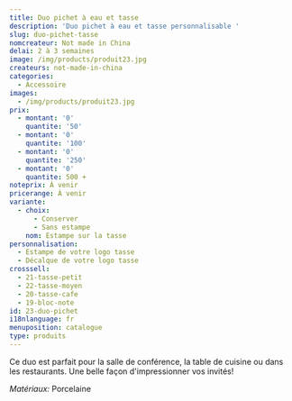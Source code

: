 ```yaml
---
title: Duo pichet à eau et tasse
description: 'Duo pichet à eau et tasse personnalisable '
slug: duo-pichet-tasse
nomcreateur: Not made in China
delai: 2 à 3 semaines
image: /img/products/produit23.jpg
createurs: not-made-in-china
categories:
  - Accessoire
images:
  - /img/products/produit23.jpg
prix:
  - montant: '0'
    quantite: '50'
  - montant: '0'
    quantite: '100'
  - montant: '0'
    quantite: '250'
  - montant: '0'
    quantite: 500 +
noteprix: À venir
pricerange: À venir
variante:
  - choix:
      - Conserver
      - Sans estampe
    nom: Estampe sur la tasse
personnalisation:
  - Estampe de votre logo tasse
  - Décalque de votre logo tasse
crosssell:
  - 21-tasse-petit
  - 22-tasse-moyen
  - 20-tasse-cafe
  - 19-bloc-note
id: 23-duo-pichet
i18nlanguage: fr
menuposition: catalogue
type: produits
---
```

Ce duo est parfait pour la salle de conférence, la table de cuisine ou dans les restaurants. Une belle façon d'impressionner vos invités!

_Matériaux:_ Porcelaine



